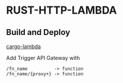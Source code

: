 # RUST-HTTP-LAMBDA

## Build and Deploy

[cargo-lambda](https://www.cargo-lambda.info/)

Add Trigger API Gateway with
```
/fn_name          -> function
/fn_name/{proxy+} -> function
```